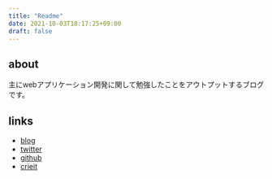 ```yaml
---
title: "Readme"
date: 2021-10-03T18:17:25+09:00
draft: false
---
```

## about
主にwebアプリケーション開発に関して勉強したことをアウトプットするブログです。

## links
- [blog](https://kmgk.dev/)
- [twitter](https://twitter.com/kmgk21444557)
- [github](https://github.com/kmgk)
- [crieit](https://crieit.net/users/kmgk)